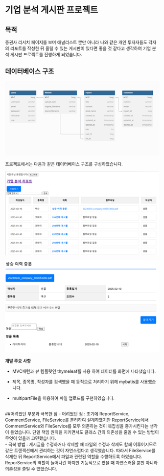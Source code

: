 # 기업 분석 게시판 프로젝트

## 목적

증권사 리서치 페이지를 보며 애널리스트 뿐만 아니라 나와 같은 개인 투자자들도 각자의 리포트를 작성한 뒤 올릴 수 있는 게시판이 있다면 좋을 것 같다고 생각하여 기업 분석 게시판 프로젝트를 진행하게 되었습니다.
<br>

## 데이터베이스 구조

![image.png](https://github.com/sammool/Company_Analysis_Board/blob/main/src/main/resources/static/image/image%20(7).png?raw=true)

프로젝트에서는 다음과 같은 데이터베이스 구조를 구성하였습니다.
<br>

![image.png](https://github.com/sammool/Company_Analysis_Board/blob/main/src/main/resources/static/image/image%20(9).png?raw=true)

![image.png](https://github.com/sammool/Company_Analysis_Board/blob/main/src/main/resources/static/image/image%20(8).png?raw=true)

**개발 주요 사항**

- MVC패턴과 뷰 템플릿인 thymeleaf를 사용 하여 데이터를 화면에 나타냈습니다.

- 제목, 종목명, 작성자를 검색했을 때 동적으로 처리하기 위해 mybatis를 사용했습니다.

- multipartFile을 이용하여 파일 업로드를 구현하였습니다.
<br>
##어려웠던 부분과 극복한 점
- 어려웠던 점 : 초기에 ReportService, CommentService, FileService를 분리하여 설계하였지만 ReportService에서 CommentService와 FileService를 모두 의존하는 것이 복잡성을 증가시킨다는 생각이 들었습니다. 
단일 책임 원칙을 지키면서도 클래스 간의 의존성을 줄일 수 있는 방법이 무엇이 있을까 고민했습니다.
<br>
- 극복 방법 :  게시글을 수정하거나 삭제할 때 파일의 수정과 삭제도 함께 이루어지므로 같은 트랜잭션에서 관리하는 것이 자연스럽다고 생각했습니다. 따라서 FileService를 삭제한 뒤 ReportService에서 파일과 관련된 역할을 
수행하도록 하였습니다. ReporService의 역할이 늘어나긴 하지만 기능적으로 봤을 때 자연스러울 뿐만 아니라 의존성을 줄일 수 있었습니다.
